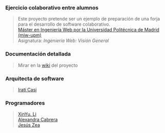 ### Ejercicio colaborativo entre alumnos
> Este proyecto pretende ser un ejemplo de preparación de una forja para el desarrollo de software colaborativo.  
> [Máster en Ingeniería Web por la Universidad Politécnica de Madrid (miw-upm)](http://miw.etsisi.upm.es)  
> Asignatura: *Ingeniería Web: Visión General*

### Documentación detallada
> Mirar en la [wiki](../../wiki) del proyecto

### Arquitecta de software
> [Irati Casi](https://github.com/iraticasi)  

### Programadores
> [XinYu. Li](https://github.com/L-Xinyu)  
> [Alexandra Cabrera](https://github.com/AlexandraCabreraLituma)  
> [Jesús Zea](https://github.com/jzea)
